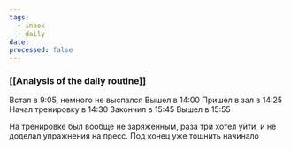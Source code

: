 ```yaml
---
tags:
  - inbox
  - daily
date:
processed: false
---
```

### [[Analysis of the daily routine]]
Встал в 9:05, немного не выспался
Вышел в 14:00
Пришел в зал в 14:25
Начал тренировку в 14:30
Закончил в 15:45
Вышел в 15:55

На тренировке был вообще не заряженным, раза три хотел уйти, и не доделал упражнения на пресс. Под конец уже тошнить начинало
